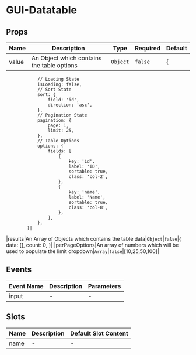 # GUI-Datatable

## Props

<!-- @vuese:GUI-Datatable:props:start -->
|Name|Description|Type|Required|Default|
|---|---|---|---|---|
|value|An Object which contains the table options|`Object`|`false`|{
                // Loading State
                isLoading: false,
                // Sort State
                sort: {
                    field: 'id',
                    direction: 'asc',
                },
                // Pagination State
                pagination: {
                    page: 1,
                    limit: 25,
                },
                // Table Options
                options: {
                    fields: [
                        {
                            key: 'id',
                            label: 'ID',
                            sortable: true,
                            class: 'col-2',
                        },
                        {
                            key: 'name',
                            label: 'Name',
                            sortable: true,
                            class: 'col-8',
                        },
                    ],
                },
            }|
|results|An Array of Objects which contains the table data|`Object`|`false`|{
                data: [],
                count: 0,
            }|
|perPageOptions|An array of numbers which will be used to populate the limit dropdown|`Array`|`false`|[10,25,50,100]|

<!-- @vuese:GUI-Datatable:props:end -->


## Events

<!-- @vuese:GUI-Datatable:events:start -->
|Event Name|Description|Parameters|
|---|---|---|
|input|-|-|

<!-- @vuese:GUI-Datatable:events:end -->


## Slots

<!-- @vuese:GUI-Datatable:slots:start -->
|Name|Description|Default Slot Content|
|---|---|---|
|name|-|-|

<!-- @vuese:GUI-Datatable:slots:end -->


